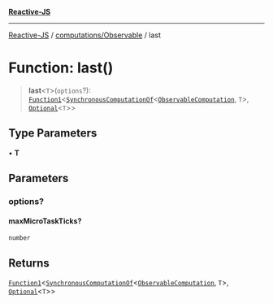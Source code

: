 [**Reactive-JS**](../../../README.md)

***

[Reactive-JS](../../../README.md) / [computations/Observable](../README.md) / last

# Function: last()

> **last**\<`T`\>(`options`?): [`Function1`](../../../functions/type-aliases/Function1.md)\<[`SynchronousComputationOf`](../../type-aliases/SynchronousComputationOf.md)\<[`ObservableComputation`](../interfaces/ObservableComputation.md), `T`\>, [`Optional`](../../../functions/type-aliases/Optional.md)\<`T`\>\>

## Type Parameters

• **T**

## Parameters

### options?

#### maxMicroTaskTicks?

`number`

## Returns

[`Function1`](../../../functions/type-aliases/Function1.md)\<[`SynchronousComputationOf`](../../type-aliases/SynchronousComputationOf.md)\<[`ObservableComputation`](../interfaces/ObservableComputation.md), `T`\>, [`Optional`](../../../functions/type-aliases/Optional.md)\<`T`\>\>
